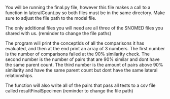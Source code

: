 You will be running the final.py file, however this file makes a call to a function
in lateralCount.py so both files must be in the same directory. Make sure to adjust the file path to
the model file.

The only additional files you will need are all three of the SNOMED files you shared with us.
(reminder to change the file paths)

The program will print the conceptIds of all the comparisons it has evaluated, and then at the end 
print an array of 3 numbers. The first number is the number of comparisons failed at the 90% similarity
check. The second number is the number of pairs that are 90% similar and dont have the same parent count.
The third number is the amount of pairs above 90% similarity and have the same parent count but dont
have the same lateral relationships.

The function will also write all of the pairs that pass all tests to a csv file called resultFinalSpecimen
(reminder to change the file path)
